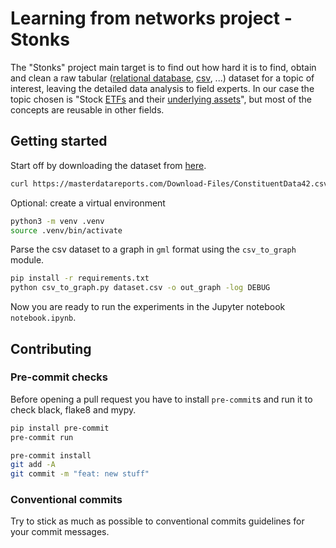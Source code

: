 # Learning from networks project - Stonks

The "Stonks" project main target is to find out how hard it is to find, obtain and clean a raw tabular ([relational database](https://en.wikipedia.org/wiki/Relational_database), [csv](https://en.wikipedia.org/wiki/Comma-separated_values), ...) dataset for a topic of interest, leaving the detailed data analysis to field experts.
In our case the topic chosen is "Stock [ETFs](https://www.investopedia.com/terms/e/etf.asp) and their [underlying assets](https://www.investopedia.com/terms/u/underlying-asset.asp)", but most of the concepts are reusable in other fields.

## Getting started

Start off by downloading the dataset from [here](https://masterdatareports.com/).

```sh
curl https://masterdatareports.com/Download-Files/ConstituentData42.csv -o dataset.csv
```

Optional: create a virtual environment

```sh
python3 -m venv .venv
source .venv/bin/activate
```

Parse the csv dataset to a graph in `gml` format using the `csv_to_graph` module.

```sh
pip install -r requirements.txt
python csv_to_graph.py dataset.csv -o out_graph -log DEBUG
```

Now you are ready to run the experiments in the Jupyter notebook `notebook.ipynb`.

## Contributing

### Pre-commit checks

Before opening a pull request you have to install `pre-commit`s and run it to check black, flake8 and mypy.

```bash
pip install pre-commit
pre-commit run

pre-commit install
git add -A
git commit -m "feat: new stuff"
```

### Conventional commits

Try to stick as much as possible to conventional commits guidelines for your commit messages.
